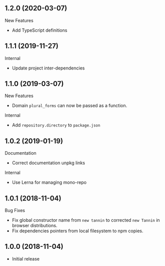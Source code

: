 ## 1.2.0 (2020-03-07)

New Features

- Add TypeScript definitions

## 1.1.1 (2019-11-27)

Internal

- Update project inter-dependencies

## 1.1.0 (2019-03-07)

New Features

- Domain `plural_forms` can now be passed as a function.

Internal

- Add `repository.directory` to `package.json`

## 1.0.2 (2019-01-19)

Documentation

- Correct documentation unpkg links

Internal

- Use Lerna for managing mono-repo

## 1.0.1 (2018-11-04)

Bug Fixes

- Fix global constructor name from `new tannin` to corrected `new Tannin` in browser distributions.
- Fix dependencies pointers from local filesystem to npm copies.

## 1.0.0 (2018-11-04)

- Initial release
